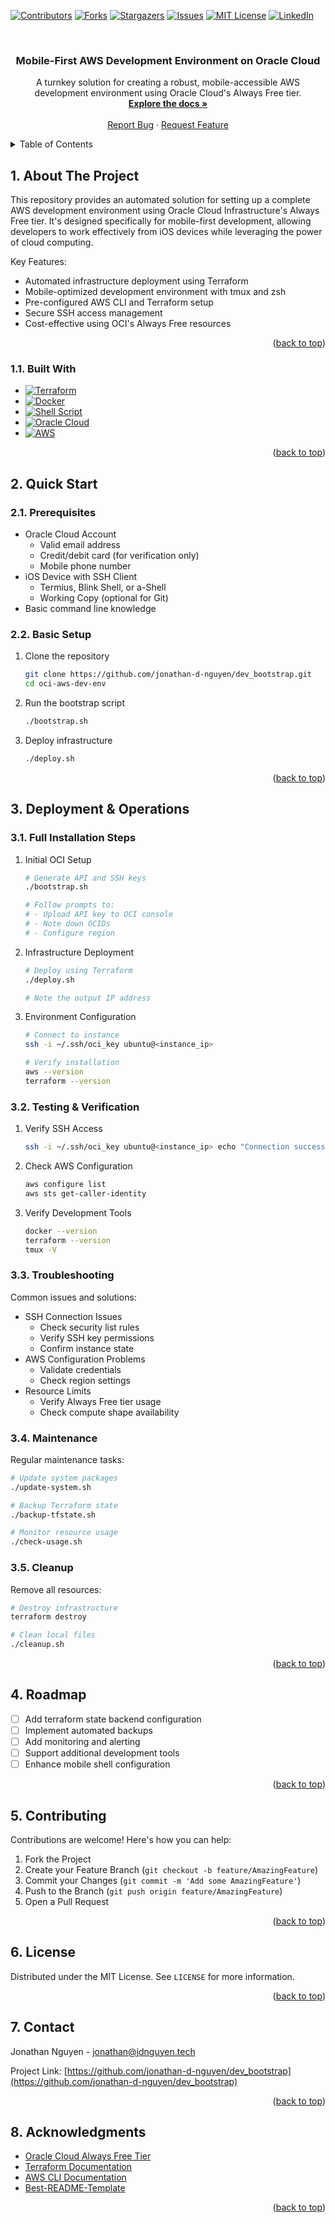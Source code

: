 <!-- Back to top link -->

<a name="readme-top"></a>

<!-- PROJECT SHIELDS -->

[![Contributors][contributors-shield]][contributors-url]
[![Forks][forks-shield]][forks-url]
[![Stargazers][stars-shield]][stars-url]
[![Issues][issues-shield]][issues-url]
[![MIT License][license-shield]][license-url]
[![LinkedIn][linkedin-shield]][linkedin-url]

<!-- PROJECT LOGO -->
<br />
<div align="center">
  <h3 align="center">Mobile-First AWS Development Environment on Oracle Cloud</h3>

  <p align="center">
    A turnkey solution for creating a robust, mobile-accessible AWS development environment using Oracle Cloud's Always Free tier.
    <br />
    <a href="#1-about-the-project"><strong>Explore the docs »</strong></a>
    <br />
    <br />
    <a href="https://github.com/jonathan-d-nguyen/dev_bootstrap/issues/new?labels=bug&template=bug-report---.md">Report Bug</a>
    ·
    <a href="https://github.com/jonathan-d-nguyen/dev_bootstrap/issues/new?labels=enhancement&template=feature-request---.md">Request Feature</a>
  </p>
</div>

<!-- TABLE OF CONTENTS -->
<details>
  <summary>Table of Contents</summary>
  <ol>
    <li>
      <a href="#1-about-the-project">About The Project</a>
      <ul>
        <li><a href="#11-built-with">Built With</a></li>
      </ul>
    </li>
    <li>
      <a href="#2-quick-start">Quick Start</a>
      <ul>
        <li><a href="#21-prerequisites">Prerequisites</a></li>
        <li><a href="#22-basic-setup">Basic Setup</a></li>
      </ul>
    </li>
    <li>
      <a href="#3-deployment--operations">Deployment & Operations</a>
      <ul>
        <li><a href="#31-full-installation-steps">Full Installation Steps</a></li>
        <li><a href="#32-testing--verification">Testing & Verification</a></li>
        <li><a href="#33-troubleshooting">Troubleshooting</a></li>
        <li><a href="#34-maintenance">Maintenance</a></li>
        <li><a href="#35-cleanup">Cleanup</a></li>
      </ul>
    </li>
    <li><a href="#4-roadmap">Roadmap</a></li>
    <li><a href="#5-contributing">Contributing</a></li>
    <li><a href="#6-license">License</a></li>
    <li><a href="#7-contact">Contact</a></li>
    <li><a href="#8-acknowledgments">Acknowledgments</a></li>
  </ol>
</details>

## 1. About The Project

This repository provides an automated solution for setting up a complete AWS development environment using Oracle Cloud Infrastructure's Always Free tier. It's designed specifically for mobile-first development, allowing developers to work effectively from iOS devices while leveraging the power of cloud computing.

Key Features:

- Automated infrastructure deployment using Terraform
- Mobile-optimized development environment with tmux and zsh
- Pre-configured AWS CLI and Terraform setup
- Secure SSH access management
- Cost-effective using OCI's Always Free resources

<p align="right">(<a href="#readme-top">back to top</a>)</p>

### 1.1. Built With

- [![Terraform][Terraform.io]][Terraform-url]
- [![Docker][Docker.io]][Docker-url]
- [![Shell Script][Shell.io]][Shell-url]
- [![Oracle Cloud][OCI.io]][OCI-url]
- [![AWS][AWS.io]][AWS-url]

<p align="right">(<a href="#readme-top">back to top</a>)</p>

## 2. Quick Start

### 2.1. Prerequisites

- Oracle Cloud Account
  - Valid email address
  - Credit/debit card (for verification only)
  - Mobile phone number
- iOS Device with SSH Client
  - Termius, Blink Shell, or a-Shell
  - Working Copy (optional for Git)
- Basic command line knowledge

### 2.2. Basic Setup

1. Clone the repository

   ```sh
   git clone https://github.com/jonathan-d-nguyen/dev_bootstrap.git
   cd oci-aws-dev-env
   ```

2. Run the bootstrap script

   ```sh
   ./bootstrap.sh
   ```

3. Deploy infrastructure
   ```sh
   ./deploy.sh
   ```

<p align="right">(<a href="#readme-top">back to top</a>)</p>

## 3. Deployment & Operations

### 3.1. Full Installation Steps

1. Initial OCI Setup

   ```sh
   # Generate API and SSH keys
   ./bootstrap.sh

   # Follow prompts to:
   # - Upload API key to OCI console
   # - Note down OCIDs
   # - Configure region
   ```

2. Infrastructure Deployment

   ```sh
   # Deploy using Terraform
   ./deploy.sh

   # Note the output IP address
   ```

3. Environment Configuration

   ```sh
   # Connect to instance
   ssh -i ~/.ssh/oci_key ubuntu@<instance_ip>

   # Verify installation
   aws --version
   terraform --version
   ```

### 3.2. Testing & Verification

1. Verify SSH Access

   ```sh
   ssh -i ~/.ssh/oci_key ubuntu@<instance_ip> echo "Connection successful"
   ```

2. Check AWS Configuration

   ```sh
   aws configure list
   aws sts get-caller-identity
   ```

3. Verify Development Tools
   ```sh
   docker --version
   terraform --version
   tmux -V
   ```

### 3.3. Troubleshooting

Common issues and solutions:

- SSH Connection Issues
  - Check security list rules
  - Verify SSH key permissions
  - Confirm instance state
- AWS Configuration Problems
  - Validate credentials
  - Check region settings
- Resource Limits
  - Verify Always Free tier usage
  - Check compute shape availability

### 3.4. Maintenance

Regular maintenance tasks:

```sh
# Update system packages
./update-system.sh

# Backup Terraform state
./backup-tfstate.sh

# Monitor resource usage
./check-usage.sh
```

### 3.5. Cleanup

Remove all resources:

```sh
# Destroy infrastructure
terraform destroy

# Clean local files
./cleanup.sh
```

<p align="right">(<a href="#readme-top">back to top</a>)</p>

## 4. Roadmap

- [ ] Add terraform state backend configuration
- [ ] Implement automated backups
- [ ] Add monitoring and alerting
- [ ] Support additional development tools
- [ ] Enhance mobile shell configuration

<p align="right">(<a href="#readme-top">back to top</a>)</p>

## 5. Contributing

Contributions are welcome! Here's how you can help:

1. Fork the Project
2. Create your Feature Branch (`git checkout -b feature/AmazingFeature`)
3. Commit your Changes (`git commit -m 'Add some AmazingFeature'`)
4. Push to the Branch (`git push origin feature/AmazingFeature`)
5. Open a Pull Request

<p align="right">(<a href="#readme-top">back to top</a>)</p>

## 6. License

Distributed under the MIT License. See `LICENSE` for more information.

<p align="right">(<a href="#readme-top">back to top</a>)</p>

## 7. Contact

Jonathan Nguyen - jonathan@jdnguyen.tech

Project Link: [https://github.com/jonathan-d-nguyen/dev_bootstrap](https://github.com/jonathan-d-nguyen/dev_bootstrap)

<p align="right">(<a href="#readme-top">back to top</a>)</p>

## 8. Acknowledgments

- [Oracle Cloud Always Free Tier](https://www.oracle.com/cloud/free/)
- [Terraform Documentation](https://www.terraform.io/docs)
- [AWS CLI Documentation](https://aws.amazon.com/cli/)
- [Best-README-Template](https://github.com/othneildrew/Best-README-Template)

<p align="right">(<a href="#readme-top">back to top</a>)</p>

<!-- MARKDOWN LINKS & IMAGES -->

[contributors-shield]: https://img.shields.io/github/contributors/your-username/oci-aws-dev-env.svg?style=for-the-badge
[contributors-url]: https://github.com/jonathan-d-nguyen/dev_bootstrap/graphs/contributors
[forks-shield]: https://img.shields.io/github/forks/your-username/oci-aws-dev-env.svg?style=for-the-badge
[forks-url]: https://github.com/jonathan-d-nguyen/dev_bootstrap/network/members
[stars-shield]: https://img.shields.io/github/stars/your-username/oci-aws-dev-env.svg?style=for-the-badge
[stars-url]: https://github.com/jonathan-d-nguyen/dev_bootstrap/stargazers
[issues-shield]: https://img.shields.io/github/issues/your-username/oci-aws-dev-env.svg?style=for-the-badge
[issues-url]: https://github.com/jonathan-d-nguyen/dev_bootstrap/issues
[license-shield]: https://img.shields.io/github/license/your-username/oci-aws-dev-env.svg?style=for-the-badge
[license-url]: https://github.com/jonathan-d-nguyen/dev_bootstrap/blob/master/LICENSE
[linkedin-shield]: https://img.shields.io/badge/-LinkedIn-black.svg?style=for-the-badge&logo=linkedin&colorB=555
[linkedin-url]: https://linkedin.com/in/your-username
[Terraform.io]: https://img.shields.io/badge/terraform-%235835CC.svg?style=for-the-badge&logo=terraform&logoColor=white
[Terraform-url]: https://www.terraform.io/
[Docker.io]: https://img.shields.io/badge/docker-%230db7ed.svg?style=for-the-badge&logo=docker&logoColor=white
[Docker-url]: https://www.docker.com/
[Shell.io]: https://img.shields.io/badge/shell_script-%23121011.svg?style=for-the-badge&logo=gnu-bash&logoColor=white
[Shell-url]: https://www.gnu.org/software/bash/
[OCI.io]: https://img.shields.io/badge/Oracle_Cloud-%23F80000.svg?style=for-the-badge&logo=oracle&logoColor=white
[OCI-url]: https://www.oracle.com/cloud/
[AWS.io]: https://img.shields.io/badge/AWS-%23FF9900.svg?style=for-the-badge&logo=amazon-aws&logoColor=white
[AWS-url]: https://aws.amazon.com/
